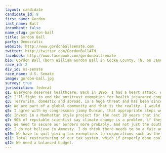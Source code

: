 ```yaml
---
layout: candidate
candidate_id: 9
first_name: Gordon
last_name: Ball
incumbent: false
name_slug: gordon-ball
title: Gordon Ball
party: Democratic
website: http://www.gordonballsenate.com
twitter: http://twitter.com/GordonBall4TN
facebook: http://www.facebook.com/gordonballsenate
bio: Gordon Ball (born William Gordon Ball in Cocke County, TN, on January 29, 1949) has been practicing law since 1975 as a licensed Tennessee attorney who focuses on consumer rights and antitrust class actions. Ball graduated from East Tennessee State University (ETSU), Johnson City, TN, in 1970 with a Bachelor of Science degree. He received his law degree from the Cecil C. Humphreys School of Law at Memphis State University in 1974.<br><br>Ball has been admitted to or appeared before a multitude of federal and state courts across the United States, including the United States Supreme Court, the United States Courts of Appeals for the Fourth, Sixth, Seventh, and Ninth Circuits. He has appeared in courts in well over half of the States.<br><br>Ball served as an Assistant United States District Attorney for the Eastern District of Tennessee. In 1977, he served as a delegate and Vice President to Tennessee's last Constitutional Convention. He campaigned for a seat in the United States House of Representatives in 1978 against Jimmy Quillen, and shortly thereafter, returned to private practice where he specialized in the defense of "white-collar" federal prosecutions.<br><br>For nearly two decades, Ball has been a pioneer in plaintiff's class action lawsuits on behalf of victims of abuse by powerful corporations. Ball has a long record of successfully litigating cases on behalf of both individuals and classes, particularly in cases involving antitrust violations, such as monopolization and price-fixing. Ball's aggregate multi-billion dollar recoveries have included cases against oil companies, telecommunication companies, health care companies, insurance companies, pharmaceutical companies, banks, auto manufacturers, record manufacturers, paper manufacturers, vitamin makers, boat manufacturers, stucco manufacturers and supermarket chains.<br><br>Upon settlements in numerous cases in which the presiding court is presented an opportunity to make charitable awards (cy pres awards) to national, regional, state and local charitable organizations, Gordon Ball has been instrumental in seeking the award of residual funds for charities and other institutions, including St. Jude's Hospital, The Wounded Warrior's Project, the United Way, Public Justice, Boys & Girls Clubs, East Tennessee State University, the University of Tennessee Building Fund, and the University of Memphis School of Law.<br><br>Ball is currently campaigning for the Democratic nomination in the 2014 United States Senate race. He is clear on his intentions as a candidate for politicians to serve a term, a maximum of two terms and vacate the office for others to run.<br><br>Education<br><br>Cosby High School, Cocke County, Tennessee<br>East Tennessee State University, B.S. History<br>University of Memphis, Cecil C. Humpreys School of Law, J.D.
race_id: 2
div_id: us-senate
race_name: U.S. Senate
image: gordon-ball.jpg
survey: true
jurisdiction: federal
q1: Everyone deserves healthcare. Back in 1995, I had a heart attack. A month later, I had another one. That was nineteen (19) years ago. I'm healthy now. Of course, the medical bills piled up, but unlike many Americans, I had good health insurance and was also financially able to handle the enormous costs of medical care. However, many American families are financially ruined by catastrophic medical situations, which push them over the economic cliff. In the 21st century, American families should not have to choose between feeding, clothing and sheltering their children, or taking them to the doctor.
q2: I'll fight to end the antitrust exemption for health insurance companies regarding the Affordable Care Act &mdash; an exemption that currently allows insurance companies the luxury of not having to compete for business, resulting in higher premiums for American consumers.
q3: Terrorism, domestic and abroad, is a huge threat and has been since the 1972 Olympics. The biggest long term national security threat is our debt that we owe to china.
q4: We are part of a global community and that is the reality. I would put the oxygen mask on our country first and make sure we are breathing. Think about it, if we had the money back from the Iraq war we could build a school in every county of the country.
q5: I agree with my congressman jimmy Duncan, that appropriate steps were taken and there should be no boots on the ground should be utilized by the US.
q6: Invest in a Manhattan style project for the next 20 years that includes wind, solar, nuclear,and coal and build the keystone pipeline. We must prepare for the generations to come by using all the options available to us.
q7: 90% of reputable scientist say climate change is a problem, if they are to be believed, we must curb our emissions, but to do so without other industrial countries agreement is senseless.
q8: We need to secure our borders more probably, and not just the southern border.
q9: I do not believe in Amnesty. I do think there needs to be a fair and clear path for immigrants in this country to obtain citizenship and laws are in place to do that, but it needs to also be fair to taxpayers and legal immigrants.
q10: We have to quit giving tax exemptions to corporations such as the oil industry and Wall Street. And it is imperative that we crack down on wasteful spending.
q11: Total restructuring of our tax system, which if properly done could create 1 million good paying jobs to rebuild our infrastructure for the 21st century. This must be a bi-partisan effort.
q12: We need a balanced budget.
---
```

